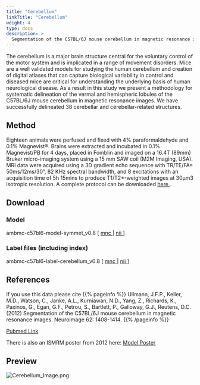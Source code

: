 ```yaml
---
title: "Cerebellum"
linkTitle: "Cerebellum"
weight: 4
type: docs
description: >
  Segmentation of the C57BL/6J mouse cerebellum in magnetic resonance images
---
```


The cerebellum is a major brain structure central for the voluntary control of the motor system and is implicated in a range of movement disorders. Mice are a well validated models for studying the human cerebellum and creation of digital atlases that can capture biological variability in control and diseased mice are critical for understanding the underlying basis of human neurological disease. As a result in this study we present a methodology for systematic delineation of the vermal and hemispheric lobules of the C57BL/6J mouse cerebellum in magnetic resonance images. We have successfully delineated 38 cerebellar and cerebellar-related structures.

## Method
Eighteen animals were perfused and fixed with 4% paraformaldehyde and 0.1% Magnevist®. Brains were extracted and incubated in 0.1% Magnevist/PB for 4 days, placed in Fomblin and imaged on a 16.4T (89mm) Bruker micro-imaging system using a 15 mm SAW coil (M2M Imaging, USA). MRI data were acquired using a 3D gradient echo sequence with TR/TE/FA= 50ms/12ms/30°, 82 KHz spectral bandwidth, and 8 excitations with an acquisition time of 5h 15mins to produce T1/T2*-weighted images at 30µm3 isotropic resolution. A complete protocol can be downloaded [here <i class="fas fa-external-link-alt"></i>](https://imaging.org.au/uploads/AMBMC/AMBMC_mouse_brain_protocol.pdf).

## Download
### Model
ambmc-c57bl6-model-symmet_v0.8 [ [mnc <i class="fas fa-download"></i>](https://imaging.org.au/uploads/AMBMC/ambmc-c57bl6-model-symmet_v0.8-mnc.tar.gz) | [nii <i class="fas fa-download"></i>](https://imaging.org.au/uploads/AMBMC/ambmc-c57bl6-model-symmet_v0.8-nii.tar.gz) ]
### Label files (including index)
ambmc-c57bl6-label-cerebellum_v0.8 [ [mnc <i class="fas fa-download"></i>](https://imaging.org.au/uploads/AMBMC/ambmc-c57bl6-label-cerebellum_v0.8-mnc.tar.gz) | [nii <i class="fas fa-download"></i>](https://imaging.org.au/uploads/AMBMC/ambmc-c57bl6-label-cerebellum_v0.8-nii.tar.gz) ]

## References
If you use this data please cite
{{% pageinfo %}}
Ullmann, J.F.P., Keller, M.D., Watson, C., Janke, A.L., Kurniawan, N.D., Yang, Z., Richards, K., Paxinos, G., Egan, G.F., Petrou, S., Bartlett, P., Galloway, G.J., Reutens, D.C. (2012) Segmentation of the C57BL/6J mouse cerebellum in magnetic resonance images. NeuroImage 62: 1408-1414.
{{% /pageinfo %}}

[Pubmed Link <i class="fas fa-external-link-alt"></i>](http://www.ncbi.nlm.nih.gov/pubmed/22658976)

There is also an ISMRM poster from 2012 here: [Model Poster <i class="fas fa-external-link-alt"></i>](https://imaging.org.au/uploads/AMBMC/ismrm2012_1286-ullmann.pdf)


## Preview
![Cerebellum_Image.png](../Cerebellum_Image.png)
